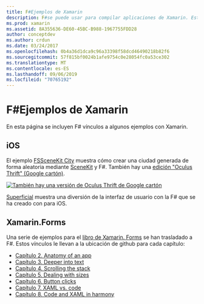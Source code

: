 ```yaml
---
title: F#Ejemplos de Xamarin
description: F#se puede usar para compilar aplicaciones de Xamarin. Este documento se vincula a varios proyectos de aplicación de Xamarin de ejemplo de iOS, Mac y Xamarin F#. Forms escritos en.
ms.prod: xamarin
ms.assetid: 8A355636-DE60-45BC-B988-1967755FDD28
author: conceptdev
ms.author: crdun
ms.date: 03/24/2017
ms.openlocfilehash: 0b4a36d1dca9c96a33398f58dcd46490218b82f6
ms.sourcegitcommit: 57f815bf0024b1afe9754c0e28054fc0a53ce302
ms.translationtype: MT
ms.contentlocale: es-ES
ms.lasthandoff: 09/06/2019
ms.locfileid: "70765192"
---
```

# <a name="f-samples-for-xamarin"></a>F#Ejemplos de Xamarin

En esta página se incluyen F# vínculos a algunos ejemplos con Xamarin.

## <a name="ios"></a>iOS

El ejemplo [FSSceneKit City](https://docs.microsoft.com/samples/xamarin/ios-samples/ios8-fsscenekit/) muestra cómo crear una ciudad generada de forma aleatoria mediante [SceneKit](xref:SceneKit) y F#. También hay una [edición "Oculus Thrift" (Google cartón)](https://docs.microsoft.com/samples/xamarin/ios-samples/ios8-scenekitfsharp/).

[![También hay una versión de Oculus Thrift de Google cartón](samples-images/fxscenekit-sml.png)](samples-images/fxscenekit.png#lightbox)

[Superficial](https://github.com/dvdsgl/shallow) muestra una diversión de la interfaz de usuario con la F# que se ha creado con para iOS.

## <a name="xamarinforms"></a>Xamarin.Forms

Una serie de ejemplos para el [libro de Xamarin. Forms](~/xamarin-forms/creating-mobile-apps-xamarin-forms/index.md) se han trasladado a F#. Estos vínculos le llevan a la ubicación de github para cada capítulo:

- [Capítulo 2. Anatomy of an app](https://github.com/xamarin/xamarin-forms-book-samples/tree/master/Chapter02/FS)
- [Capítulo 3. Deeper into text](https://github.com/xamarin/xamarin-forms-book-samples/tree/master/Chapter03/FS)
- [Capítulo 4. Scrolling the stack](https://github.com/xamarin/xamarin-forms-book-samples/tree/master/Chapter04/FS)
- [Capítulo 5. Dealing with sizes](https://github.com/xamarin/xamarin-forms-book-samples/tree/master/Chapter05/FS)
- [Capítulo 6. Button clicks](https://github.com/xamarin/xamarin-forms-book-samples/tree/master/Chapter06/FS)
- [Capítulo 7. XAML vs. code](https://github.com/xamarin/xamarin-forms-book-samples/tree/master/Chapter07/FS/CodePlusXaml)
- [Capítulo 8. Code and XAML in harmony](https://github.com/xamarin/xamarin-forms-book-samples/tree/master/Chapter08/FS/XamlKeypad)
